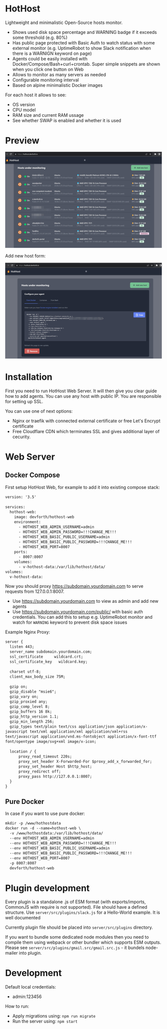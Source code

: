 # HotHost

Lightweight and minimalistic Open-Source hosts monitor. 

* Shows used disk space percentage and WARNING badge if it exceeds some threshold (e.g. 80%)
* Has public page protected with Basic Auth to watch status with some external monitor (e.g. UptimeRobot to show Slack notification when there is a WARNIGN keyword on page)
* Agents could be easily installed with Docker/Compose/Bash+curl+crontab. Super simple snippets are shown when you click one button on Web
* Allows to monitor as many servers as needed
* Configurable monitoring interval
* Based on alpine minimalistic Docker images

For each host it allows to see:

* OS version
* CPU model
* RAM size and current RAM ussage
* See whether SWAP is enabled and whether it is used

# Preview

![](preview.jpeg)

Add new host form:

![](preview-add-monitor.jpeg)

# Installation

First you need to run HotHost Web Server. It will then give you clear guide how to add agents. 
You can use any host with public IP. You are responsible for setting up SSL. 

You can use one of next options:
- Nginx or traefik with connected external certificate or free Let's Encrypt certificate
- Free Cloudflare CDN which terminates SSL and gives additional layer of cecurity.


# Web Server

## Docker Compose

First setup HotHost Web, for example to add it into existing compose stack:

```
version: '3.5'

services:
  hothost-web:
    image: devforth/hothost-web
    environment:
      - HOTHOST_WEB_ADMIN_USERNAME=admin
      - HOTHOST_WEB_ADMIN_PASSWORD=!!!CHANGE_ME!!!
      - HOTHOST_WEB_BASIC_PUBLIC_USERNAME=admin
      - HOTHOST_WEB_BASIC_PUBLIC_PASSWORD=!!!CHANGE_ME!!!
      - HOTHOST_WEB_PORT=8007
    ports:
      - 8007:8007
    volumes:
      - v-hothost-data:/var/lib/hothost/data/
volumes:
  v-hothost-data:
```

Now you should proxy https://subdomain.yourdomain.com to serve requests from 127.0.0.1:8007.

* Use https://subdomain.yourdomain.com to view as admin and add new agents
* Use https://subdomain.yourdomain.com/public/ with basic auth credentials. You can add this to setup e.g. UptimeRobot monitor and watch for `WARNING` keyword to prevent disk space issues

Example Nginx Proxy:

```
server {
  listen 443;
  server_name subdomain.yourdomain.com;
  ssl_certificate     wildcard.crt;
  ssl_certificate_key   wildcard.key;

  charset utf-8;
  client_max_body_size 75M;

  gzip on;
  gzip_disable "msie6";
  gzip_vary on;
  gzip_proxied any;
  gzip_comp_level 8;
  gzip_buffers 16 8k;
  gzip_http_version 1.1;
  gzip_min_length 256;
  gzip_types text/plain text/css application/json application/x-javascript text/xml application/xml application/xml+rss text/javascript application/vnd.ms-fontobject application/x-font-ttf font/opentype image/svg+xml image/x-icon;

  location / {
      proxy_read_timeout 220s;
      proxy_set_header X-Forwarded-For $proxy_add_x_forwarded_for;
      proxy_set_header Host $http_host;
      proxy_redirect off;
      proxy_pass http://127.0.0.1:8007;
  }
}
```


## Pure Docker

In case if you want to use pure docker:

```
mkdir -p /www/hothostdata
docker run -d --name=hothost-web \
  -v /www/hothostdata:/var/lib/hothost/data/
  --env HOTHOST_WEB_ADMIN_USERNAME=admin
  --env HOTHOST_WEB_ADMIN_PASSWORD=!!!CHANGE_ME!!!
  --env HOTHOST_WEB_BASIC_PUBLIC_USERNAME=admin
  --env HOTHOST_WEB_BASIC_PUBLIC_PASSWORD=!!!CHANGE_ME!!!
  --env HOTHOST_WEB_PORT=8007
  -p 8007:8007
  devforth/hothost-web
```

# Plugin development

Every plugin is a standalone .js of ESM format (with exports/imports, CommonJS with require is not supported). File should have a defined structure. Use `server/src/plugins/slack.js` for a Hello-World example. It is well documented

Currently plugin file should be placed into `server/src/plugins` directory.

If you want to bundle some dedicated node modules then you need to compile them using webpack or other bundler which supports ESM outputs. Please see `server/src/plugins/gmail.src/gmail.src.js` - it bundels node-mailer into plugin.




# Development


Default local credentials:
- admin:123456

How to run:
- Apply migrations using: `npm run migrate`
- Run the server using: `npm start`
